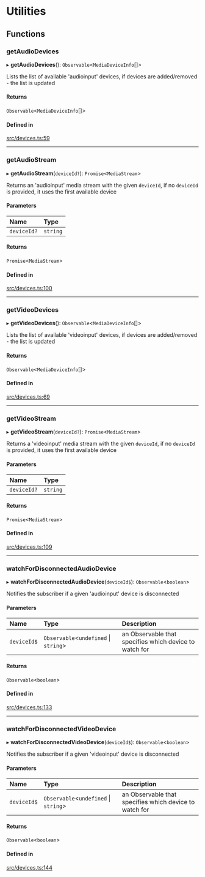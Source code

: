 # Utilities

## Functions

### getAudioDevices

▸ **getAudioDevices**(): `Observable`<`MediaDeviceInfo`[]\>

Lists the list of available 'audioinput' devices, if devices are added/removed - the list is updated

#### Returns

`Observable`<`MediaDeviceInfo`[]\>

#### Defined in

[src/devices.ts:59](https://github.com/GetStream/stream-video-js/blob/664a9bc/packages/client/src/devices.ts#L59)

___

### getAudioStream

▸ **getAudioStream**(`deviceId?`): `Promise`<`MediaStream`\>

Returns an 'audioinput' media stream with the given `deviceId`, if no `deviceId` is provided, it uses the first available device

#### Parameters

| Name | Type |
| :------ | :------ |
| `deviceId?` | `string` |

#### Returns

`Promise`<`MediaStream`\>

#### Defined in

[src/devices.ts:100](https://github.com/GetStream/stream-video-js/blob/664a9bc/packages/client/src/devices.ts#L100)

___

### getVideoDevices

▸ **getVideoDevices**(): `Observable`<`MediaDeviceInfo`[]\>

Lists the list of available 'videoinput' devices, if devices are added/removed - the list is updated

#### Returns

`Observable`<`MediaDeviceInfo`[]\>

#### Defined in

[src/devices.ts:69](https://github.com/GetStream/stream-video-js/blob/664a9bc/packages/client/src/devices.ts#L69)

___

### getVideoStream

▸ **getVideoStream**(`deviceId?`): `Promise`<`MediaStream`\>

Returns a 'videoinput' media stream with the given `deviceId`, if no `deviceId` is provided, it uses the first available device

#### Parameters

| Name | Type |
| :------ | :------ |
| `deviceId?` | `string` |

#### Returns

`Promise`<`MediaStream`\>

#### Defined in

[src/devices.ts:109](https://github.com/GetStream/stream-video-js/blob/664a9bc/packages/client/src/devices.ts#L109)

___

### watchForDisconnectedAudioDevice

▸ **watchForDisconnectedAudioDevice**(`deviceId$`): `Observable`<`boolean`\>

Notifies the subscriber if a given 'audioinput' device is disconnected

#### Parameters

| Name | Type | Description |
| :------ | :------ | :------ |
| `deviceId$` | `Observable`<`undefined` \| `string`\> | an Observable that specifies which device to watch for |

#### Returns

`Observable`<`boolean`\>

#### Defined in

[src/devices.ts:133](https://github.com/GetStream/stream-video-js/blob/664a9bc/packages/client/src/devices.ts#L133)

___

### watchForDisconnectedVideoDevice

▸ **watchForDisconnectedVideoDevice**(`deviceId$`): `Observable`<`boolean`\>

Notifies the subscriber if a given 'videoinput' device is disconnected

#### Parameters

| Name | Type | Description |
| :------ | :------ | :------ |
| `deviceId$` | `Observable`<`undefined` \| `string`\> | an Observable that specifies which device to watch for |

#### Returns

`Observable`<`boolean`\>

#### Defined in

[src/devices.ts:144](https://github.com/GetStream/stream-video-js/blob/664a9bc/packages/client/src/devices.ts#L144)
